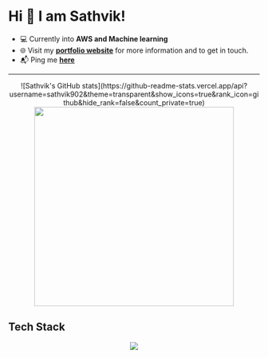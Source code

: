 
# Hi 👋 I am Sathvik! 

- 💻 Currently into **AWS and Machine learning** <br>
- 🌐 Visit my [**portfolio website**](https://sathvikprofile.vercel.app/) for more information and to get in touch.
- 📬 Ping me [ **here** ](mailto:sathvik902@gmail.com)

---

<p align="center">
  ![Sathvik's GitHub stats](https://github-readme-stats.vercel.app/api?username=sathvik902&theme=transparent&show_icons=true&rank_icon=github&hide_rank=false&count_private=true)
  <img src="https://github-readme-streak-stats.herokuapp.com?user=sathvik902&theme=dark&hide_border=true" width="400">
</p>

## Tech Stack
<div align="center">
  
<a href="https://skillicons.dev">
  <img src="https://skillicons.dev/icons?i=javascript,react,expressjs,nodejs,tailwind,ts,tensorflow,python,cpp,mongodb,aws,postman,git" />
</a>
  
</div>
